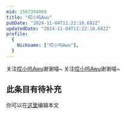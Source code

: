 ```yaml
---
mid: 1567394869
title: "哎小呜Awu"
pubDate: "2024-11-04T11:22:10.682Z"
updatedDate: "2024-11-04T11:22:10.682Z"
profile:
  {
    Nickname: ["哎小呜Awu"],
  }
---
```


关注[哎小呜Awu](https://space.bilibili.com/1567394869)谢谢喵~ 关注[哎小呜Awu](https://space.bilibili.com/1567394869)谢谢喵~

## 此条目有待补充
你可以在[这里](https://github.com/Yuhanawa/VTuber.ICU/edit/master/src/content/v/哎小呜Awu/index.md)编辑本文
